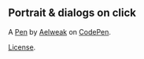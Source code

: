 Portrait & dialogs on click
---------------------------


A [Pen](https://codepen.io/aelweak/pen/yLKrBOy) by [Aelweak](https://codepen.io/aelweak) on [CodePen](https://codepen.io).

[License](https://codepen.io/license/pen/yLKrBOy).